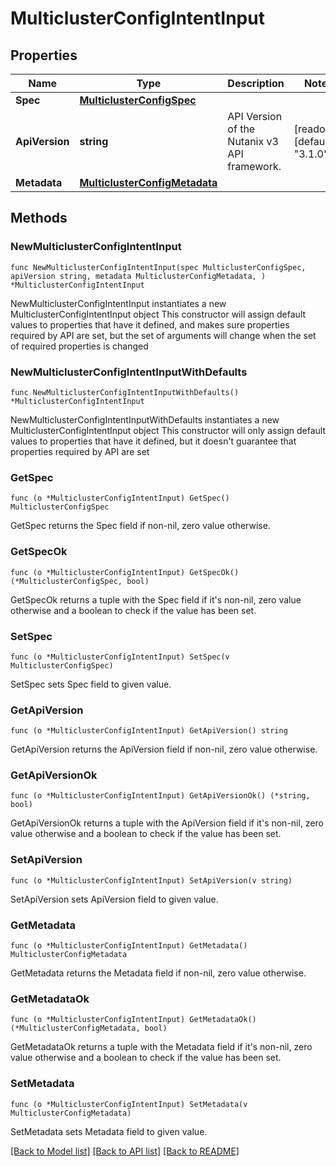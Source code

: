 # MulticlusterConfigIntentInput

## Properties

Name | Type | Description | Notes
------------ | ------------- | ------------- | -------------
**Spec** | [**MulticlusterConfigSpec**](MulticlusterConfigSpec.md) |  | 
**ApiVersion** | **string** | API Version of the Nutanix v3 API framework. | [readonly] [default to "3.1.0"]
**Metadata** | [**MulticlusterConfigMetadata**](MulticlusterConfigMetadata.md) |  | 

## Methods

### NewMulticlusterConfigIntentInput

`func NewMulticlusterConfigIntentInput(spec MulticlusterConfigSpec, apiVersion string, metadata MulticlusterConfigMetadata, ) *MulticlusterConfigIntentInput`

NewMulticlusterConfigIntentInput instantiates a new MulticlusterConfigIntentInput object
This constructor will assign default values to properties that have it defined,
and makes sure properties required by API are set, but the set of arguments
will change when the set of required properties is changed

### NewMulticlusterConfigIntentInputWithDefaults

`func NewMulticlusterConfigIntentInputWithDefaults() *MulticlusterConfigIntentInput`

NewMulticlusterConfigIntentInputWithDefaults instantiates a new MulticlusterConfigIntentInput object
This constructor will only assign default values to properties that have it defined,
but it doesn't guarantee that properties required by API are set

### GetSpec

`func (o *MulticlusterConfigIntentInput) GetSpec() MulticlusterConfigSpec`

GetSpec returns the Spec field if non-nil, zero value otherwise.

### GetSpecOk

`func (o *MulticlusterConfigIntentInput) GetSpecOk() (*MulticlusterConfigSpec, bool)`

GetSpecOk returns a tuple with the Spec field if it's non-nil, zero value otherwise
and a boolean to check if the value has been set.

### SetSpec

`func (o *MulticlusterConfigIntentInput) SetSpec(v MulticlusterConfigSpec)`

SetSpec sets Spec field to given value.


### GetApiVersion

`func (o *MulticlusterConfigIntentInput) GetApiVersion() string`

GetApiVersion returns the ApiVersion field if non-nil, zero value otherwise.

### GetApiVersionOk

`func (o *MulticlusterConfigIntentInput) GetApiVersionOk() (*string, bool)`

GetApiVersionOk returns a tuple with the ApiVersion field if it's non-nil, zero value otherwise
and a boolean to check if the value has been set.

### SetApiVersion

`func (o *MulticlusterConfigIntentInput) SetApiVersion(v string)`

SetApiVersion sets ApiVersion field to given value.


### GetMetadata

`func (o *MulticlusterConfigIntentInput) GetMetadata() MulticlusterConfigMetadata`

GetMetadata returns the Metadata field if non-nil, zero value otherwise.

### GetMetadataOk

`func (o *MulticlusterConfigIntentInput) GetMetadataOk() (*MulticlusterConfigMetadata, bool)`

GetMetadataOk returns a tuple with the Metadata field if it's non-nil, zero value otherwise
and a boolean to check if the value has been set.

### SetMetadata

`func (o *MulticlusterConfigIntentInput) SetMetadata(v MulticlusterConfigMetadata)`

SetMetadata sets Metadata field to given value.



[[Back to Model list]](../README.md#documentation-for-models) [[Back to API list]](../README.md#documentation-for-api-endpoints) [[Back to README]](../README.md)


